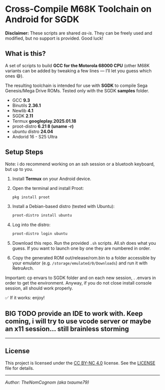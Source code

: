 # Cross-Compile M68K Toolchain on Android for SGDK

**Disclaimer:** These scripts are shared *as-is*. They can be freely used and modified, but no support is provided. Good luck!

## What is this?

A set of scripts to build **GCC for the Motorola 68000 CPU** (other M68K variants can be added by tweaking a few lines — I’ll let you guess which ones 😄).

The resulting toolchain is intended for use with **SGDK** to compile Sega Genesis/Mega Drive ROMs.
Tested only with the SGDK **samples** folder.

* GCC **9.3**
* Binutils **2.36.1**
* Newlib **4.1**
* SGDK **2.11**
* Termux **googleplay.2025.01.18**
* proot-distro **6.21 8 (uname -r)**
* ubuntu distro **24.04**
* Andorid 16 - S25 Ultra

## Setup Steps
Note: i do recommend working on an ssh session or a bluetooh keyboard, but up to you.
1. Install **Termux** on your Android device.
2. Open the terminal and install Proot:

   ```sh
   pkg install proot
   ```
3. Install a Debian-based distro (tested with Ubuntu):

   ```sh
   proot-distro install ubuntu
   ```
4. Log into the distro:

   ```sh
   proot-distro login ubuntu
   ```
5. Download this repo. Run the provided `.sh` scripts. All.sh does what you guess. If you want to launch one by one they are numbered in order.


6. Copy the generated ROM out/release/rom.bin to a folder accessible by your emulator (e.g. `/storage/emulated/0/Downloads`) and run it with RetroArch.

Important: 
cp envars to SGDK folder and on each new session, . .envars in order to get the environment. Anyway, if you do not close install console session, all should work properly. 

✅ If it works: enjoy!

## BIG TODO provide an IDE to work with. Keep coming, i will try to use vcode server or maybe an x11 session... still brainless storming

---

## License

This project is licensed under the [CC BY-NC 4.0](https://creativecommons.org/licenses/by-nc/4.0/) license.
See the [LICENSE](LICENSE) file for details.

---

*Author: TheNomCognom (aka txaume79)*
